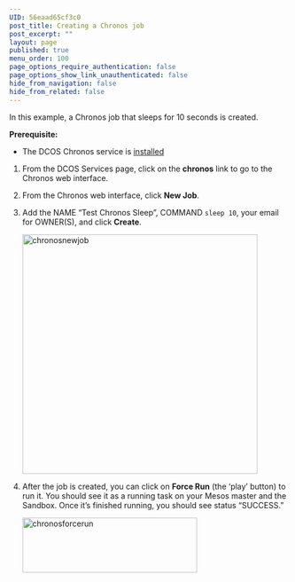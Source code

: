 ```yaml
---
UID: 56eaad65cf3c0
post_title: Creating a Chronos job
post_excerpt: ""
layout: page
published: true
menu_order: 100
page_options_require_authentication: false
page_options_show_link_unauthenticated: false
hide_from_navigation: false
hide_from_related: false
---
```

In this example, a Chronos job that sleeps for 10 seconds is created.

**Prerequisite:**

*   The DCOS Chronos service is [installed][1]

1.  From the DCOS Services page, click on the **chronos** link to go to the Chronos web interface.

2.  From the Chronos web interface, click **New Job**.

3.  Add the NAME “Test Chronos Sleep”, COMMAND `sleep 10`, your email for OWNER(S), and click **Create**.
    
    <a href="http://live-mesosphere-documentation.pantheon.io/wp-content/uploads/2015/12/chronosnewjob.png" rel="attachment wp-att-1308"><img src="http://live-mesosphere-documentation.pantheon.io/wp-content/uploads/2015/12/chronosnewjob.png" alt="chronosnewjob" width="424" height="432" class="alignnone size-full wp-image-1308" /></a>

4.  After the job is created, you can click on **Force Run** (the ‘play’ button) to run it. You should see it as a running task on your Mesos master and the Sandbox. Once it’s finished running, you should see status “SUCCESS.”
    
    <a href="http://live-mesosphere-documentation.pantheon.io/wp-content/uploads/2015/12/chronosforcerun.png" rel="attachment wp-att-1310"><img src="http://live-mesosphere-documentation.pantheon.io/wp-content/uploads/2015/12/chronosforcerun.png" alt="chronosforcerun" width="315" height="99" class="alignnone size-full wp-image-1310" /></a>

 [1]: ../reference/chronos/#chronosinstall